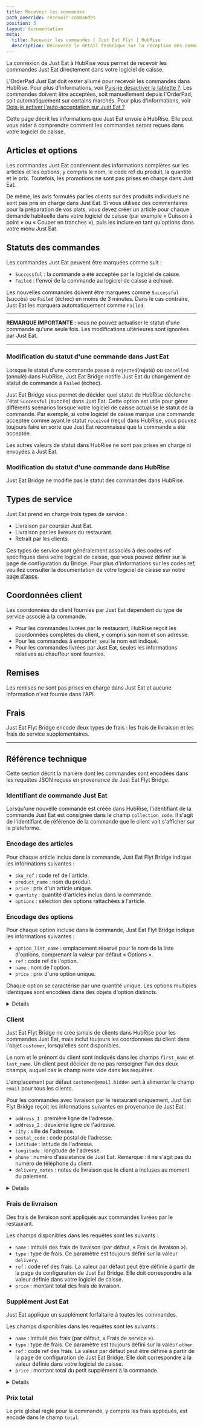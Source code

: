 ```yaml
---
title: Recevoir les commandes
path_override: recevoir-commandes
position: 5
layout: documentation
meta:
  title: Recevoir les commandes | Just Eat Flyt | HubRise
  description: Découvrez le détail technique sur la réception des commandes Just Eat dans HubRise, y compris le temps de réponse, et les champs transmis ou non.
---
```


La connexion de Just Eat à HubRise vous permet de recevoir les commandes Just Eat directement dans votre logiciel de caisse.

L'OrderPad Just Eat doit rester allumé pour recevoir les commandes dans HubRise. Pour plus d'informations, voir [Puis-je désactiver la tablette ?](/apps/just-eat-flyt/faqs/desactiver-tablette/). Les commandes doivent être acceptées, soit manuellement depuis l'OrderPad, soit automatiquement sur certains marchés. Pour plus d'informations, voir [Dois-je activer l'auto-acceptation sur Just Eat ?](/apps/just-eat-flyt/faqs/auto-acceptation/)

Cette page décrit les informations que Just Eat envoie à HubRise. Elle peut vous aider à comprendre comment les commandes seront reçues dans votre logiciel de caisse.

## Articles et options

Les commandes Just Eat contiennent des informations complètes sur les articles et les options, y compris le nom, le code ref du produit, la quantité et le prix. Toutefois, les promotions ne sont pas prises en charge dans Just Eat.

De même, les avis formulés par les clients sur des produits individuels ne sont pas pris en charge dans Just Eat. Si vous utilisez des commentaires pour la préparation de vos plats, vous devez créer un article pour chaque demande habituelle dans votre logiciel de caisse (par exemple « Cuisson à point » ou « Couper en tranches »), puis les inclure en tant qu'options dans votre menu Just Eat.

## Statuts des commandes

Les commandes Just Eat peuvent être marquées comme suit :

- `Successful` : la commande a été acceptée par le logiciel de caisse.
- `Failed` : l'envoi de la commande au logiciel de caisse a échoué.

Les nouvelles commandes doivent être marquées comme `Successful` (succès) ou `Failed` (échec) en moins de 3 minutes. Dans le cas contraire, Just Eat les marquera automatiquement comme `Failed`.

---

**REMARQUE IMPORTANTE :** vous ne pouvez actualiser le statut d'une commande qu'une seule fois. Les modifications ultérieures sont ignorées par Just Eat.

---

### Modification du statut d'une commande dans Just Eat

Lorsque le statut d'une commande passe à `rejected`(rejeté) ou `cancelled` (annulé) dans HubRise, Just Eat Bridge notifie Just Eat du changement de statut de commande à `Failed` (échec).

Just Eat Bridge vous permet de décider quel statut de HubRise déclenche l'état `Successful` (succès) dans Just Eat. Cette option est utile pour gérer différents scénarios lorsque votre logiciel de caisse actualise le statut de la commande. Par exemple, si votre logiciel de caisse marque une commande acceptée comme ayant le statut `received` (reçu) dans HubRise, vous pouvez toujours faire en sorte que Just Eat reconnaisse que la commande a été acceptée.

Les autres valeurs de statut dans HubRise ne sont pas prises en charge ni envoyées à Just Eat.

### Modification du statut d'une commande dans HubRise

Just Eat Bridge ne modifie pas le statut des commandes dans HubRise.

## Types de service

Just Eat prend en charge trois types de service :

- Livraison par coursier Just Eat.
- Livraison par les livreurs du restaurant.
- Retrait par les clients.

Ces types de service sont généralement associés à des codes ref spécifiques dans votre logiciel de caisse, que vous pouvez définir sur la page de configuration du Bridge. Pour plus d'informations sur les codes ref, veuillez consulter la documentation de votre logiciel de caisse sur notre [page d'apps](/apps).

## Coordonnées client

Les coordonnées du client fournies par Just Eat dépendent du type de service associé à la commande.

- Pour les commandes livrées par le restaurant, HubRise reçoit les coordonnées complètes du client, y compris son nom et son adresse.
- Pour les commandes à emporter, seul le nom est indiqué.
- Pour les commandes livrées par Just Eat, seules les informations relatives au chauffeur sont fournies.

## Remises

Les remises ne sont pas prises en charge dans Just Eat et aucune information n'est fournie dans l'API.

## Frais

Just Eat Flyt Bridge encode deux types de frais : les frais de livraison et les frais de service supplémentaires.

---

## Référence technique

Cette section décrit la manière dont les commandes sont encodées dans les requêtes JSON reçues en provenance de Just Eat Flyt Bridge.

### Identifiant de commande Just Eat

Lorsqu'une nouvelle commande est créée dans HubRise, l'identifiant de la commande Just Eat est consignée dans le champ `collection_code`. Il s'agit de l'identifiant de référence de la commande que le client voit s'afficher sur la plateforme.

### Encodage des articles

Pour chaque article inclus dans la commande, Just Eat Flyt Bridge indique les informations suivantes :

- `sku_ref` : code ref de l'article.
- `product_name` : nom du produit.
- `price` : prix d'un article unique.
- `quantity` : quantité d'articles inclus dans la commande.
- `options` : sélection des options rattachées à l'article.

### Encodage des options

Pour chaque option incluse dans la commande, Just Eat Flyt Bridge indique les informations suivantes :

- `option_list_name` : emplacement réservé pour le nom de la liste d'options, comprenant la valeur par défaut « Options ».
- `ref` : code ref de l'option.
- `name` : nom de l'option.
- `price` : prix d'une option unique.

Chaque option se caractérise par une quantité unique. Les options multiples identiques sont encodées dans des objets d'option distincts.

<details>

Vous trouverez ci-dessous un exemple de requête contenant un article unique avec une option.

```json
"items": [
  {
    "product_name": "Crispy Chilli Chicken",
    "sku_ref": "2473",
    "price": "12.95 EUR",
    "quantity": "1",
    "options": [
      {
        "option_list_name": "Options",
        "name": "Egg Fried Rice",
        "ref": "2043",
        "price": "0.35 EUR"
      }
    ]
  }
]
```

</details>

### Client

Just Eat Flyt Bridge ne crée jamais de clients dans HubRise pour les commandes Just Eat, mais inclut toujours les coordonnées du client dans l'objet `customer`, lorsqu'elles sont disponibles.

Le nom et le prénom du client sont indiqués dans les champs `first_name` et `last_name`. Un client peut décider de ne pas renseigner l'un des deux champs, auquel cas le champ reste vide dans les requêtes.

L'emplacement par défaut `customer@email.hidden` sert à alimenter le champ `email` pour tous les clients.

Pour les commandes avec livraison par le restaurant uniquement, Just Eat Flyt Bridge reçoit les informations suivantes en provenance de Just Eat :

- `address_1` : première ligne de l'adresse.
- `address_2` : deuxième ligne de l'adresse.
- `city` : ville de l'adresse.
- `postal_code` : code postal de l'adresse.
- `latitude` : latitude de l'adresse.
- `longitude` : longitude de l'adresse.
- `phone` : numéro d'assistance de Just Eat. Remarque : il ne s'agit pas du numéro de téléphone du client.
- `delivery_notes` : notes de livraison que le client a incluses au moment du paiement.

<details>

Vous trouverez ci-dessous un exemple de requête contenant les coordonnées du client.

```json
"customer": {
    "email": "customer@email.hidden",
    "first_name": "Jane",
    "last_name": "Black",
    "phone": "0131 000 0000",
    "address_1": "2 High St",
    "address_2": "",
    "postal_code": "EH1 1PG",
    "city": "Edinburgh",
    "delivery_notes": "Don't ring the bell",
    "latitude": "55.949779",
    "longitude": "-3.190822"
  }
```

</details>

### Frais de livraison

Des frais de livraison sont appliqués aux commandes livrées par le restaurant.

Les champs disponibles dans les requêtes sont les suivants :

- `name` : intitulé des frais de livraison (par défaut, « Frais de livraison »).
- `type` : type de frais. Ce paramètre est toujours défini sur la valeur `delivery`.
- `ref` : code ref des frais. La valeur par défaut peut être définie à partir de la page de configuration de Just Eat Bridge. Elle doit correspondre à la valeur définie dans votre logiciel de caisse.
- `price` : montant total des frais de livraison.

### Supplément Just Eat

Just Eat applique un supplément forfaitaire à toutes les commandes.

Les champs disponibles dans les requêtes sont les suivants :

- `name` : intitulé des frais (par défaut, « Frais de service »).
- `type` : type de frais. Ce paramètre est toujours défini sur la valeur `other`.
- `ref` : code ref des frais. La valeur par défaut peut être définie à partir de la page de configuration de Just Eat Bridge. Elle doit correspondre à la valeur définie dans votre logiciel de caisse.
- `price` : montant total du petit supplément à la commande.

<details>

Voici un exemple de requête pour les frais.

```json
{
  "charges": [
    {
      "type": "delivery",
      "name": "Delivery charge",
      "ref": "1111",
      "price": "3.50 EUR"
    },
    {
      "type": "other",
      "name": "Service charge",
      "ref": 2222,
      "price": "0.50 EUR"
    }
  ]
}
```

</details>

### Prix total

Le prix global réglé pour la commande, y compris les frais appliqués, est encodé dans le champ `total`.
